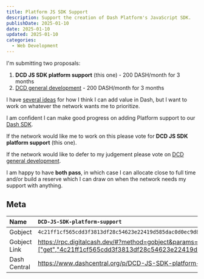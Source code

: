 ```yaml
---
title: Platform JS SDK Support
description: Support the creation of Dash Platform's JavaScript SDK.
publishDate: 2025-01-10
date: 2025-01-10
updated: 2025-01-10
categories:
  - Web Development
---
```


I'm submitting two proposals:

1. **DCD JS SDK platform support** (this one) - 200 DASH/month for 3 months
2. [DCD general development](https://digitalcash.dev/proposals/dcd-general-development/) -
   200 DASH/month for 3 months

I have [several ideas](https://digitalcash.dev/proposals/) for how I think I can
add value in Dash, but I want to work on whatever the network wants me to
prioritize.

I am confident I can make good progress on adding Platform support to our
[Dash SDK](https://github.com/dashhive/).

If the network would like me to work on this please vote for **DCD JS SDK
platform support** (this one).

If the network would like to defer to my judgement please vote on
[DCD general development](https://digitalcash.dev/proposals/dcd-general-development/).

I am happy to have **both pass**, in which case I can allocate close to full
time and/or build a reserve which I can draw on when the network needs my
support with anything.

## Meta

| Name         | `DCD-JS-SDK-platform-support`                                                                                                           |
| :----------- | :-------------------------------------------------------------------------------------------------------------------------------------- |
| Gobject      | `4c21ff1cf565cdd3f3813df28c54623e22419d585dac0d0ec9d843891046cce4`                                                                      |
| Gobject Link | <https://rpc.digitalcash.dev/#?method=gobject&params=["get","4c21ff1cf565cdd3f3813df28c54623e22419d585dac0d0ec9d843891046cce4"]&submit> |
| Dash Central | <https://www.dashcentral.org/p/DCD-JS-SDK-platform-support>                                                                             |
